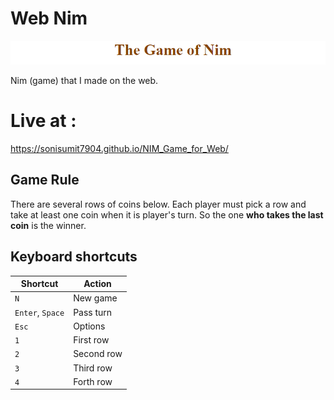 # Web Nim

<img alt="Web Nim Image" src="./WebNimImage.png" width="600">

Nim (game) that I made on the web.

# Live at :
https://sonisumit7904.github.io/NIM_Game_for_Web/

## Game Rule

There are several rows of coins below. Each player must pick a row and take at least one coin when it is player's turn. So the one **who takes the last coin** is the winner.

## Keyboard shortcuts

| Shortcut         | Action      |
| ---------------- | ----------- |
| `N`              | New game    |
| `Enter`, `Space` | Pass turn   |
| `Esc`            | Options     |
| `1`         | First row  |
| `2`         | Second row |
| `3`         | Third row  |
| `4`         | Forth row  |
